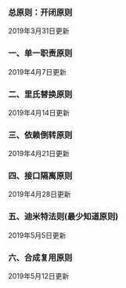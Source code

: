 ### 总原则：开闭原则
2019年3月31日更新

### 一、单一职责原则
2019年4月7日更新

### 二、里氏替换原则
2019年4月14日更新

### 三、依赖倒转原则
2019年4月21日更新

### 四、接口隔离原则
2019年4月28日更新

### 五、迪米特法则(最少知道原则)
2019年5月5日更新

### 六、合成复用原则
2019年5月12日更新